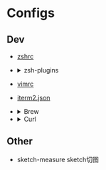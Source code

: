 # Configs

## Dev
* [zshrc](.zshrc)

* <details>

    <summary>zsh-plugins</summary>

    - git 
    - zsh-autosuggestions
    - autojump
    - nvm
    - yarn
    - fzf
    - node
    - npm
    - zsh-completions
    - zsh-syntax-highlighting
    - thefuck
    - zsh-better-npm-completion
    - zsh-proxy
    - zsh-you-should-use

  </details>

* [vimrc](.vimrc)
* [iterm2.json](iterm2.json)
* <details>

  <summary>Brew</summary>

  `brew 常用包`

  | 包                      | 作用                                       |
  | ----------------------- | ------------------------------------------ |
  | aria2                   | 下载                                       |
  | autojump                | 跳转                                       |
  | ag                      | 检索文本                                   |
  | fzf                     | 模糊搜索                                   |
  | bat                     | 代替cat                                    |
  | cmatrix                 | 矩阵                                       |
  | spacevim                | 编辑                                       |
  | spacemacs               | 编辑                                       |
  | git                     |                                            |
  | tig                     | 图形化git                                  |
  | neofetch                | 打印系统信息                               |
  | nvm                     | node版本管理                               |
  | starship                |                                            |
  | tldr                    | 代替man                                    |
  | ranger                  | 文件管理器                                 |
  | tmux                    | 分屏                                       |
  | tree                    | 打印层级                                   |
  | wget                    |                                            |
  | zsh-autosuggestions     | zsh-plugn 命令提示                         |
  | zsh-syntax-highlighting | zsh-plugn 高亮                             |
  | zsh-nvm                 | zsh plugin for nvm                         |
  | zsh-completions         | Additional completion definitions for Zsh. |
  | Asciinema               | 录屏                                       |
  | exa                     | 代替ls                                     |
  | prettyping              | 代替ping                                   |
  | htop                    | 代替top                                    |
  | ytop                    | 代替top                                    |
  | tty-clock               | 时钟                                       |

* <details>

  <summary>Curl</summary>

  `256 Color Test`
  > curl -s https://gist.githubusercontent.com/HaleTom/89ffe32783f89f403bba96bd7bcd1263/raw/ | bash

  `color.sh`
  >curl -s https://raw.githubusercontent.com/spencerwooo/dotfiles/master/scripts/color.sh | bash
  </details>

## Other
* sketch-measure sketch切图